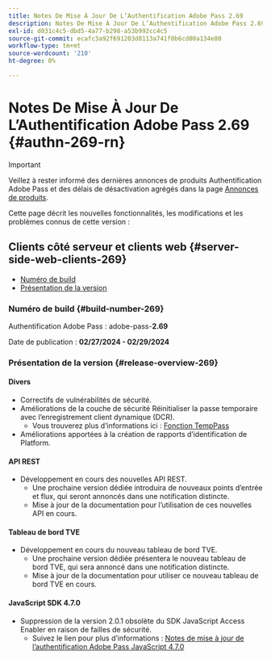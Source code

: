 ```yaml
---
title: Notes De Mise À Jour De L’Authentification Adobe Pass 2.69
description: Notes De Mise À Jour De L’Authentification Adobe Pass 2.69
exl-id: d031c4c5-dbd5-4a77-b298-a53b992cc4c5
source-git-commit: ecafc3a92f691203d8113a741f0b6cd00a134e80
workflow-type: tm+mt
source-wordcount: '210'
ht-degree: 0%

---
```


# Notes De Mise À Jour De L’Authentification Adobe Pass 2.69 {#authn-269-rn}

>[!IMPORTANT]
>
> Veillez à rester informé des dernières annonces de produits Authentification Adobe Pass et des délais de désactivation agrégés dans la page [Annonces de produits](/help/authentication/product-announcements.md).

Cette page décrit les nouvelles fonctionnalités, les modifications et les problèmes connus de cette version :

## Clients côté serveur et clients web {#server-side-web-clients-269}

* [Numéro de build](#build-number-269)
* [Présentation de la version](#release-overview-269)

### Numéro de build {#build-number-269}

Authentification Adobe Pass : adobe-pass-**2.69**

Date de publication : **02/27/2024 - 02/29/2024**

### Présentation de la version {#release-overview-269}

#### Divers

* Correctifs de vulnérabilités de sécurité.
* Améliorations de la couche de sécurité Réinitialiser la passe temporaire avec l’enregistrement client dynamique (DCR).
   * Vous trouverez plus d’informations ici : [Fonction TempPass](../integration-guide-programmers/features-premium/temporary-access/temp-pass-feature.md)
* Améliorations apportées à la création de rapports d’identification de Platform.

#### API REST

* Développement en cours des nouvelles API REST.
   * Une prochaine version dédiée introduira de nouveaux points d’entrée et flux, qui seront annoncés dans une notification distincte.
   * Mise à jour de la documentation pour l’utilisation de ces nouvelles API en cours.

#### Tableau de bord TVE

* Développement en cours du nouveau tableau de bord TVE.
   * Une prochaine version dédiée présentera le nouveau tableau de bord TVE, qui sera annoncé dans une notification distincte.
   * Mise à jour de la documentation pour utiliser ce nouveau tableau de bord TVE en cours.

#### JavaScript SDK 4.7.0

* Suppression de la version 2.0.1 obsolète du SDK JavaScript Access Enabler en raison de failles de sécurité.
   * Suivez le lien pour plus d’informations : [Notes de mise à jour de l’authentification Adobe Pass JavaScript 4.7.0](authn-rn-javascript-470.md)
